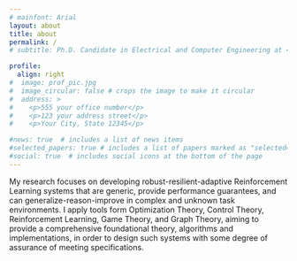 ```yaml
---
# mainfont: Arial
layout: about
title: about
permalink: /
# subtitle: Ph.D. Candidate in Electrical and Computer Engineering at <a href='#'> The University of Maryland, College Park</a>. email: enoorani@umd.edu

profile:
  align: right
#  image: prof_pic.jpg
#  image_circular: false # crops the image to make it circular
#  address: >
#    <p>555 your office number</p>
#    <p>123 your address street</p>
#    <p>Your City, State 12345</p>

#news: true  # includes a list of news items
#selected_papers: true # includes a list of papers marked as "selected={true}"
#social: true  # includes social icons at the bottom of the page
---
```


My research focuses on developing robust-resilient-adaptive Reinforcement Learning systems that are generic, provide performance guarantees, and can generalize-reason-improve in complex and unknown task environments. I apply tools form Optimization Theory, Control Theory, Reinforcement Learning, Game Theory, and Graph Theory, aiming to provide a comprehensive foundational theory, algorithms and implementations, in order to design such systems with some degree of assurance of meeting specifications.
